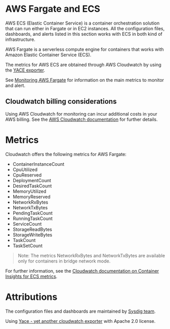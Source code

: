 # AWS Fargate and ECS
AWS ECS (Elastic Container Service) is a container orchestration solution that can run either in Fargate or in EC2 instances.
All the configuration files, dashboards, and alerts listed in this section works with ECS in both kind of infrastructure.

AWS Fargate is a serverless compute engine for containers that works with Amazon Elastic Container Service (ECS).

The metrics for AWS ECS are obtained through AWS Cloudwatch by using the [YACE exporter](https://github.com/ivx/yet-another-cloudwatch-exporter).

See [Monitoring AWS Fargate](https://sysdig.com/blog/monitor-aws-fargate-prometheus/) for information on the main metrics to monitor and alert.

## Cloudwatch billing considerations
Using AWS Cloudwatch for monitoring can incur additional costs in your AWS billing.
See the [AWS Cloudwatch documentation](https://docs.aws.amazon.com/AmazonCloudWatch/latest/monitoring/cloudwatch_limits.html) for further details.

# Metrics
Cloudwatch offers the following metrics for AWS Fargate:
- ContainerInstanceCount
- CpuUtilized
- CpuReserved
- DeploymentCount
- DesiredTaskCount
- MemoryUtilized
- MemoryReserved
- NetworkRxBytes
- NetworkTxBytes
- PendingTaskCount
- RunningTaskCount
- ServiceCount
- StorageReadBytes
- StorageWriteBytes
- TaskCount
- TaskSetCount

> Note: The metrics NetworkRxBytes and NetworkTxBytes are available only for containers in bridge network mode.

For further information, see the [Cloudwatch documentation on Container Insights for ECS metrics](https://docs.aws.amazon.com/AmazonCloudWatch/latest/monitoring/Container-Insights-metrics-ECS.html).

# Attributions
The configuration files and dashboards are maintained by [Sysdig team](https://sysdig.com/).

Using [Yace - yet another cloudwatch exporter](https://github.com/ivx/yet-another-cloudwatch-exporter) with Apache 2.0 license.
